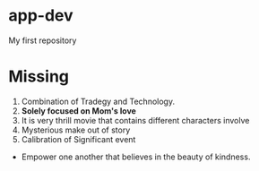# app-dev
 My first repository
# Missing 
1. Combination of Tradegy and Technology.
2. **Solely focused on Mom's love**
3. It is very thrill movie that contains different characters involve
4. Mysterious make out of story
5. Calibration of Significant event
- Empower one another that believes in the beauty of kindness.

   
